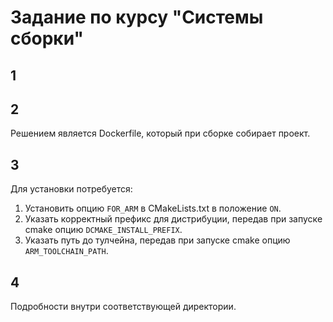 # Задание по курсу "Системы сборки"

## 1

## 2

Решением является Dockerfile, который при сборке собирает проект.

## 3

Для установки потребуется:
1. Установить опцию `FOR_ARM` в CMakeLists.txt в положение `ON`.
2. Указать корректный префикс для дистрибуции, передав при запуске cmake опцию `DCMAKE_INSTALL_PREFIX`.
3. Указать путь до тулчейна, передав при запуске cmake опцию `ARM_TOOLCHAIN_PATH`.

## 4

Подробности внутри соответствующей директории.